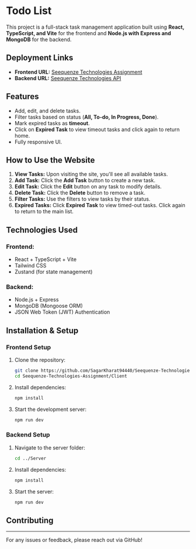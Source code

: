 # Todo List

This project is a full-stack task management application built using **React, TypeScript, and Vite** for the frontend and **Node.js with Express and MongoDB** for the backend.

## Deployment Links

- **Frontend URL:** [Seequenze Technologies Assignment](https://seequenze-technologies-assignment-ashen.vercel.app/)
- **Backend URL:** [Seequenze Technologies API](https://seequenze-technologies-assignment.onrender.com)

## Features

- Add, edit, and delete tasks.
- Filter tasks based on status (**All, To-do, In Progress, Done**).
- Mark expired tasks as **timeout**.
- Click on **Expired Task** to view timeout tasks and click again to return home.
- Fully responsive UI.

## How to Use the Website

1. **View Tasks:** Upon visiting the site, you'll see all available tasks.
2. **Add Task:** Click the **Add Task** button to create a new task.
3. **Edit Task:** Click the **Edit** button on any task to modify details.
4. **Delete Task:** Click the **Delete** button to remove a task.
5. **Filter Tasks:** Use the filters to view tasks by their status.
6. **Expired Tasks:** Click **Expired Task** to view timed-out tasks. Click again to return to the main list.

## Technologies Used

### Frontend:

- React + TypeScript + Vite
- Tailwind CSS
- Zustand (for state management)

### Backend:

- Node.js + Express
- MongoDB (Mongoose ORM)
- JSON Web Token (JWT) Authentication

## Installation & Setup

### **Frontend Setup**

1. Clone the repository:
   ```sh
   git clone https://github.com/SagarKharat94440/Seequenze-Technologies-Assignment.git
   cd Seequenze-Technologies-Assignment/Client
   ```
2. Install dependencies:
   ```sh
   npm install
   ```
3. Start the development server:
   ```sh
   npm run dev
   ```

### **Backend Setup**

1. Navigate to the server folder:
   ```sh
   cd ../Server
   ```
2. Install dependencies:
   ```sh
   npm install
   ```
3. Start the server:
   ```sh
   npm run dev
   ```

## Contributing

---

For any issues or feedback, please reach out via GitHub!

